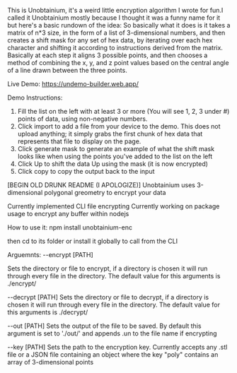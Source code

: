 This is Unobtainium, it's a weird little encryption algorithm I wrote for fun.I called it Unobtainium
mostly because I thought it was a funny name for it but here's a basic rundown of the idea:
So basically what it does is it takes a matrix of n*3 size, in the form of a list of 3-dimensional
numbers, and then creates a shift mask for any set of hex data, by iterating over each hex
character and shifting it according to instructions derived from the matrix. Basically at each step
it aligns 3 possible points, and then chooses a method of combining the x, y, and z point values
based on the central angle of a line drawn between the three points.

Live Demo: https://undemo-builder.web.app/

Demo Instructions:
1) Fill the list on the left with at least 3 or more (You will see 1, 2, 3 under #) points of data, using
non-negative numbers.
2) Click import to add a file from your device to the demo. This does not upload anything; it
simply grabs the first chunk of hex data that represents that file to display on the page.
3) Click generate mask to generate an example of what the shift mask looks like when using the
points you've added to the list on the left
4) Click Up to shift the data Up using the mask (it is now encrypted)
5) Click copy to copy the output back to the input

[BEGIN OLD DRUNK README (I APOLOGIZE)]
Unobtainium uses 3-dimensional polygonal greometry to encrypt your data

Currently implemented CLI file encrypting
Currently working on package usage to encrypt any buffer within nodejs

How to use it:
npm install unobtainium-enc

then cd to its folder or install it globally to call from the CLI

Arguemnts:
--encrypt [PATH]

Sets the directory or file to encrypt, if a directory is chosen it will run through every file in the directory. The default value for this arguments is ./encrypt/

--decrypt [PATH]
Sets the directory or file to decrypt, if a directory is chosen it will run through every file in the directory. The default value for this arguments is ./decrypt/

--out [PATH]
Sets the output of the file to be saved. By default this argument is set to './out/' and appends .un to the file name if encrypting

--key [PATH]
Sets the path to the encryption key. Currently accepts any .stl file or a JSON file containing an object where the key "poly" contains an array of 3-dimensional points 
